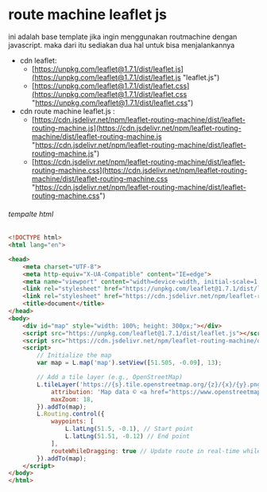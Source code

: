 # route machine leaflet js

ini adalah base template jika ingin menggunakan routmachine dengan javascript.
maka dari itu sediakan dua hal untuk bisa menjalankannya

* cdn leaflet:
  * [https://unpkg.com/leaflet@1.7.1/dist/leaflet.js](https://unpkg.com/leaflet@1.7.1/dist/leaflet.js "leaflet.js")
  * [https://unpkg.com/leaflet@1.7.1/dist/leaflet.css](https://unpkg.com/leaflet@1.7.1/dist/leaflet.css "https://unpkg.com/leaflet@1.7.1/dist/leaflet.css")
* cdn route machine leaflet.js :
  * [https://cdn.jsdelivr.net/npm/leaflet-routing-machine/dist/leaflet-routing-machine.js](https://cdn.jsdelivr.net/npm/leaflet-routing-machine/dist/leaflet-routing-machine.js "https://cdn.jsdelivr.net/npm/leaflet-routing-machine/dist/leaflet-routing-machine.js")
  * [https://cdn.jsdelivr.net/npm/leaflet-routing-machine/dist/leaflet-routing-machine.css](https://cdn.jsdelivr.net/npm/leaflet-routing-machine/dist/leaflet-routing-machine.css "https://cdn.jsdelivr.net/npm/leaflet-routing-machine/dist/leaflet-routing-machine.css")

###### tempalte html

```html
<!DOCTYPE html>
<html lang="en">

<head>
    <meta charset="UTF-8">
    <meta http-equiv="X-UA-Compatible" content="IE=edge">
    <meta name="viewport" content="width=device-width, initial-scale=1.0">
    <link rel="stylesheet" href="https://unpkg.com/leaflet@1.7.1/dist/leaflet.css" />
    <link rel="stylesheet" href="https://cdn.jsdelivr.net/npm/leaflet-routing-machine/dist/leaflet-routing-machine.css" />
    <title>document</title>
</head>
<body>
    <div id="map" style="width: 100%; height: 300px;"></div>
    <script src="https://unpkg.com/leaflet@1.7.1/dist/leaflet.js"></script>
    <script src="https://cdn.jsdelivr.net/npm/leaflet-routing-machine/dist/leaflet-routing-machine.js"></script>
    <script>
        // Initialize the map
        var map = L.map('map').setView([51.505, -0.09], 13);

        // Add a tile layer (e.g., OpenStreetMap)
        L.tileLayer('https://{s}.tile.openstreetmap.org/{z}/{x}/{y}.png', {
            attribution: 'Map data © <a href="https://www.openstreetmap.org/">OpenStreetMap</a> contributors',
            maxZoom: 18,
        }).addTo(map);
        L.Routing.control({
            waypoints: [
                L.latLng(51.5, -0.1), // Start point
                L.latLng(51.51, -0.12) // End point
            ],
            routeWhileDragging: true // Update route in real-time while dragging waypoints
        }).addTo(map);
    </script>
</body>
</html>
```
